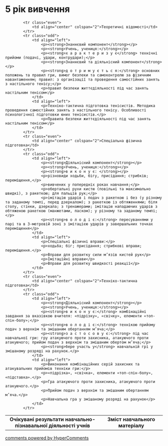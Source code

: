 <div id="hypercomments_widget" class="js-hypercomments-widget invisible"></div>

5 рік вивчення
=============================

<table>
  <body>
    <tr>
<td align="center" width="60%"><strong>Очікувані результати навчально-пізнавальної діяльності учнів</strong></td>
<td align="center" width="40%"><strong>Зміст навчального матеріалу</strong></td>
    </tr>

            <tr class="even">
                <td align="center" colspan="2">Теоретичні відомості</td>
            </tr>
            <tr class="odd">
                <td align="left">
                    <p><strong>Знаннєвий компонент</strong></p>
                    <p><strong>Учень, учениця:</strong></p>
                    <p><strong>х а р а к т е р и з у є</strong> технічні прийоми (подачі, удари, контрудари);</p>
                    <p><strong>Знаннєвий та діяльнісний компонент</strong></p>
                    <p><strong>д о т р и м у є т ь с я:</strong> основних положень та правил гри, вимог безпеки та самоконтролю за фізичним навантаженням; правил: з організації та проведення самостійних занять з настільного тенісу;</p>
                    <p>правил безпеки життєдіяльності під час занять настільним тенісом</p>
                </td>
                <td align="left">
                    <p>Техніко-тактична підготовка тенісистів. Методика проведення самостійних занять з настільного тенісу. Особливості психологічної підготовки юних тенісистів.</p>
                    <p>Правила безпеки життєдіяльності під час занять настільним тенісом</p>
                </td>
            </tr>
            <tr class="even">
                <td align="center" colspan="2">Спеціальна фізична підготовка</td>
            </tr>
            <tr class="odd">
                <td align="left">
                    <p><strong>Діяльнісний компонент</strong></p>
                    <p><strong>Учень, учениця:</strong></p>
                    <p><strong>в и к о н у є: </strong></p>
                    <p>різновиди ходьби, бігу, присідання; стрибків; переміщення,</p>
                    <p>вивчених у попередніх роках навчання;</p>
                    <p>обертальні рухи кистю (повільні та максимально швидкі), з ракеткою; для пальців рук;</p>
                    <p>імітацію ударів і подач з ракеткою і без (у різному та заданому темпі, перед дзеркалом); з ракеткою із обтяженнями; біля столу, стінки, дзеркала; з тренажерами; імітацію нападаючих ударів з обтяженою ракеткою (манжетами, паском); у різному та заданому темпі;</p>
                    <p><strong>в о л о д і є:</strong> пересуваннями у парі та в 3-метровій зоні з імітацією ударів у завершальних точках переміщення</p>
                </td>
                <td align="left">
                    <p>Спеціальні фізичні вправи:</p>
                    <p>ходьба; біг; присідання; стрибкові вправи; переміщення.</p>
                    <p>Вправи для розвитку сили м’язів кистей рук</p>
                    <p>Імітаційні вправи</p>
                    <p>Вправи для розвитку швидкості реакції</p>
                </td>
            </tr>
            <tr class="even">
                <td align="center" colspan="2">Техніко-тактична підготовка</td>
            </tr>
            <tr class="odd">
                <td align="left">
                    <p><strong>Діяльнісний компонент</strong></p>
                    <p><strong>Учень, учениця:</strong></p>
                    <p><strong>в и к о н у є:</strong> комбінаційні завдання за вказівкою вчителя: «підрізку», «свічку», елементи «топ-спін-болу»;</p>
                    <p><strong>в о л о д і є:</strong> технікою прийому подач з верхнім та змішаним обертанням м’яча;</p>
                    <p><strong>з а с т о с о в у є:</strong> під час навчальної гри: гру атакуючого проти захисника, атакуючого проти атакуючого; прийом подач з верхнім та змішаним обертом м’яча;</p>
                    <p><strong>бере участь у</strong> навчальній грі у змішаному розряді на рахунок.</p>
                </td>
                <td align="left">
                    <p>Виконання комбінаційних серій захисних та атакувальних прийомів техніки гри:</p>
                    <p>«підрізка», «свічка», елементи «топ-спін-болу», «підставка».</p>
                    <p>Гра атакуючого проти захисника, атакуючого проти атакуючого.</p>
                    <p>Прийом подач з верхнім та змішаним обертанням м’яча.</p>
                    <p>Навчальна гра у змішаному розряді на рахунок</p>
                </td>
            </tr>
  </body>
</table>

<div class="js-hypercomments-container">
    <a href="http://hypercomments.com" class="hc-link" title="comments widget">comments powered by HyperComments</a>
</div>